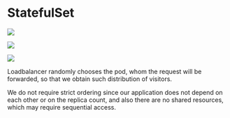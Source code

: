 # StatefulSet

![](https://i.imgur.com/xwIgIhu.png)

![](https://i.imgur.com/Lqn7CBp.png)

![](https://i.imgur.com/jV4J7CB.png)

Loadbalancer randomly chooses the pod, whom the request will be forwarded,
so that we obtain such distribution of visitors.

We do not require strict ordering since our application does not depend on each other or on the
replica count, and also there are no shared resources, which may require sequential access.